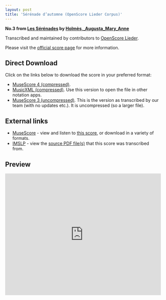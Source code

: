 ```yaml
---
layout: post
title: 'Sérénade d’automne (OpenScore Lieder Corpus)'
---
```


__No.3 from [Les Sérénades](https://fourscoreandmore.org/openscore/lieder/Holmès,_Augusta_Mary_Anne/Les_Sérénades/) by [Holmès,_Augusta_Mary_Anne](https://fourscoreandmore.org/openscore/lieder/Holmès,_Augusta_Mary_Anne)__

Transcribed and maintained by contributors to [OpenScore Lieder].

Please visit the [official score page] for more information.

[official score page]: https://musescore.com/openscore-lieder-corpus/scores/5669857
[OpenScore Lieder]: https://musescore.com/openscore-lieder-corpus

## Direct Download

Click on the links below to download the score in your preferred format:
- [MuseScore 4 (compressed)](https://github.com/openscore/lieder/blob/main/scores/Holmès,_Augusta_Mary_Anne/Les_Sérénades/3_Sérénade_d’automne/lc5669857.mscz?raw=true).
- [MusicXML (compressed)](https://github.com/openscore/lieder/blob/main/scores/Holmès,_Augusta_Mary_Anne/Les_Sérénades/3_Sérénade_d’automne/lc5669857.mxl?raw=true). Use this version to open the file in other notation apps.
- [MuseScore 3 (uncompressed)](https://github.com/openscore/lieder/blob/main/scores/Holmès,_Augusta_Mary_Anne/Les_Sérénades/3_Sérénade_d’automne/lc5669857.mscx?raw=true). This is the version as transcribed by our team (with no updates etc.). It is uncompressed (so a larger file).

## External links

- [MuseScore] - view and listen to [this score][MuseScore], or download in a variety of formats.
- [IMSLP] - view the [source PDF file(s)][IMSLP] that this score was transcribed from.

[MuseScore]: https://musescore.com/score/5669857
[IMSLP]: https://imslp.org/wiki/Special:ReverseLookup/584726

## Preview

<iframe width="100%" height="394" src="https://musescore.com/openscore-lieder-corpus/scores/5669857/embed" frameborder="0" allowfullscreen allow="autoplay; fullscreen"></iframe>
